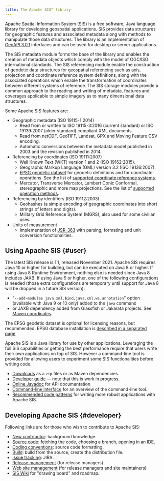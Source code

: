 ```yaml
---
title: The Apache SIS™ library
---
```


Apache Spatial Information System (SIS) is a free software, Java language library for developing geospatial applications.
SIS provides data structures for geographic features and associated metadata along with methods to manipulate those data structures.
The library is an implementation of [GeoAPI 3.0.1][geoapi] interfaces and can be used for desktop or server applications.

The SIS metadata module forms the base of the library and enables the creation of metadata objects which comply with the model of OGC/ISO international standards.
The SIS referencing module enable the construction of geodetic data structures for geospatial referencing such as axis, projection and coordinate reference system definitions,
along with the associated operations which enable the transformation of coordinates between different systems of reference.
The SIS storage modules provide a common approach to the reading and writing of metadata, features and coverages
applicable to simple imagery as to many dimensional data structures.

Some Apache SIS features are:

* Geographic metadata (ISO 19115-1:2014)
  * Read from or written to ISO 19115-3:2016 (current standard) or ISO 19139:2007 (older standard) compliant XML documents.
  * Read from netCDF, GeoTIFF, Landsat, GPX and Moving Feature CSV encoding.
  * Automatic conversions between the metadata model published in 2003 and the revision published in 2014.
* Referencing by coordinates (ISO 19111:2007)
  * Well Known Text (WKT) version 1 and 2 (ISO 19162:2015).
  * Geographic Markup Language (GML) version 3.2 (ISO 19136:2007).
  * [EPSG geodetic dataset](epsg.html) for geodetic definitions and for coordinate operations.
    See the list of [supported coordinate reference systems](tables/CoordinateReferenceSystems.html).
  * Mercator, Transverse Mercator, Lambert Conic Conformal, stereographic and more map projections.
    See the list of [supported operation methods](tables/CoordinateOperationMethods.html).
* Referencing by identifiers (ISO 19112:2003)
  * Geohashes (a simple encoding of geographic coordinates into short strings of letters and digits).
  * Military Grid Reference System (MGRS), also used for some civilian uses.
* Units of measurement
  * Implementation of [JSR-363](https://www.jcp.org/aboutJava/communityprocess/final/jsr363/index.html)
    with parsing, formating and unit conversion functionalities.

## Using Apache SIS    {#user}

The latest SIS release is 1.1, released November 2021.
Apache SIS requires Java 10 or higher for building, but can be executed on Java 8 or higher.
If using Java 8 Runtime Environment, nothing else is needed since Java 8 includes JAXB.
If using Java 9 or higher, one of the following configurations is needed
(those extra configurations are temporary until support for Java 8 will be dropped in a future SIS version):

* "`--add-modules java.xml.bind,java.xml.ws.annotation`" option (available with Java 9 or 10 only) added to the `java` command
* or JAXB dependency added from Glassfish or Jakarata projects. See [Maven coordinates](downloads.html#maven).

The EPSG geodetic dataset is optional for licensing reasons, but recommended.
EPSG database installation is [described in a separated page](epsg.html).

Apache SIS is a Java library for use by other applications.
Leveraging the full SIS capabilities or getting the best performance require that users write their own applications on top of SIS.
However a command-line tool is provided for allowing users to experiment some SIS functionalities before writing code.

* [Downloads](downloads.html) as a `zip` files or as Maven dependencies.
* [Developer guide](book/index.html) — note that this is work in progress.
* [Online Javadoc](apidocs/index.html) for API documentation.
* [Command-line interface](command-line.html) for an overview of the command-line tool.
* [Recommended code patterns](code-patterns.html) for writing more robust applications with Apache SIS.

## Developing Apache SIS    {#developer}

Following links are for those who wish to contribute to Apache SIS:

* [New contributor](contributor.html): background knowledge.
* [Source code](source.html): fetching the code, choosing a branch, opening in an IDE.
* [Coding conventions](coding-conventions.html): source code formatting.
* [Build](build.html): build from the source, create the distribution file.
* [Issue tracking][JIRA]: JIRA.
* [Release management](release-management.html) (for release managers)
* [Web site management](site-management.html) (for release managers and site maintainers)
* [SIS Wiki][wiki] for "drawing board" and roadmap.

[geoapi]: http://www.geoapi.org/
[wiki]:   http://cwiki.apache.org/confluence/display/SIS
[JIRA]:   http://issues.apache.org/jira/browse/SIS
